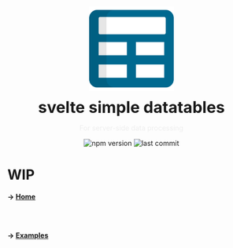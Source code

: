 <div align="center">
    <img align="center" src="../../../static/logo-remote.svg" alt="logo" width="172"/>
    <p align="center">
        <h1 align="center" style="font-size:32px;margin:0;border:none;">svelte simple datatables</h1>
        <p style="color:#eee">For server-side data processing</p>
        <img src="https://img.shields.io/npm/v/@vincjo/datatables?color=%23006990" alt="npm version"/>
        <img src="https://img.shields.io/github/license/vincjo/datatables?color=006990" alt="last commit"/>
    </p>
</div>

# WIP 

**&rarr; [Home](https://vincjo.fr/datatables/remote/home)**


<br><br>

**&rarr; [Examples](https://vincjo.fr/datatables/remote/examples)**